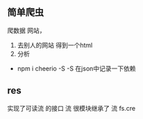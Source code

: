 ## 简单爬虫
爬数据
网站，
1. 去别人的网站 得到一个html
2. 分析

- npm i cheerio -S
    -S 在json中记录一下依赖

## res
实现了可读流 的接口
流 很模块继承了 流
fs.cre

